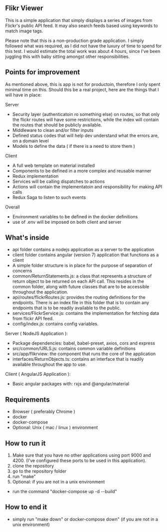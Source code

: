 ## Flikr Viewer
This is a simple application that simply displays a series of images from Flickr's public API feed. It may also search feeds based using keywords to match image tags. 
 
Please note that this is a non-production grade application. I simply followed what was required, as I did not have the luxury of time to spend for this test. I would estimate the total work was about 4 hours, since I've been juggling this with baby sitting amongst other responsibilities. 
 
## Points for improvement
As mentioned above, this is app is not for productoin, therefore I only spent minimal time on this. Should this be a real project, here are the things that I will have in place: 
 
Server
- Security layer (authenticatoin ro something else) on routes, so that only the flickr routes will have some restrictions, while the index will contain the routes that should be publicly available.
- Middleware to clean and/or filter inputs
- Defined status codes that will help dev understand what the errors are, on a domain level
- Models to define the data ( if there is a need to store them )
 
Client
- A full web template on material installed
- Components to be defined in a more complex and reusable manner 
- Redux implementation
- Services will be calling dispatches to actions 
- Actions will contain the implementatoin and responsibility for making API calls
- Redux Saga to listen to such events
 
Overall
- Environment variables to be defined in the docker definitions
- use of .env will be imposed on both client and server
 
## What's inside
- api folder contains a nodejs application as a server to the application
- client folder contains angular (version 7) application that functions as a client
- A simple folder structure is in place for the purpose of separation of concerns
- common/ReturnStatements.js: a class that represents a structure of return object to be returned on each API call. This resides in the common folder, along with future classes that are to be accessible throughout the application. 
- api/routes/flickrRoutes.js: provides the routing definitions for the endpoints. There is an index file in this folder that is to contain any endpoints that is to be readily available to the public.
- services/FlickrService.js: contains the implementation for fetching data from flickr API feed.
- config/index.js: contains config variables.
 
Server ( NodeJS Application ): 
- Package dependencies: babel, babel-preset, axios, cors and express
- src/common/URLS.js: contains common variable definitions
- src/app/flikrview: the component that runs the core of the application
- interfaces/ReturnObjects.ts: contains an interface that is readily available throughout the app to use.
 
Client ( AngularJS Application ):
- Basic angular packages with: rxjs and @angular/material
 
## Requirements
- Browser ( preferably Chrome )
- docker
- docker-compose
- Optional: Unix ( mac / linux ) environment
 
## How to run it
1. Make sure that you have no other applications using port 9000 and 4200. (I've configured these ports to be used in this application).
2. clone the repository
3. go to the repository folder
4. run "make"
5. Optional: if you are not in a unix environment
- run the command "docker-compose up -d --build"
 
## How to end it 
- simply run "make down" or docker-compose down" (if you are not in a unix environment)
 

